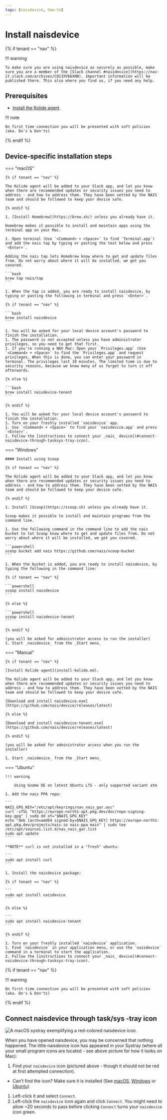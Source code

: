 ```yaml
---
tags: [naisdevice, how-to]
---
```


# Install naisdevice

{% if tenant == "nav" %}

!!! warning

    To make sure you are using naisdevice as securely as possible, make sure you are a member of the [Slack channel #naisdevice](https://nav-it.slack.com/archives/C013XV66XHB). Important information will be published there. This also where you find us, if you need any help.

## Prerequisites

- [Install the Kolide agent](./install-kolide.md).

!!! note

    On first time connection you will be presented with soft policies (aka. Do's & Don'ts)

{% endif %}

## Device-specific installation steps

=== "macOS"

    {% if tenant == "nav" %}

    The Kolide agent will be added to your Slack app, and let you know when there are recommended updates or security issues you need to address - and how to address them. They have been vetted by the NAIS team and should be followed to keep your device safe.

    {% endif %}

    1. [Install Homebrew](https://brew.sh/) unless you already have it.

    Homebrew makes it possible to install and maintain apps using the terminal app on your Mac.

    1. Open terminal (Use `<Command> + <Space>` to find `Terminal.app`) and add the nais tap by typing or pasting the text below and press `<Enter>`.

    Adding the nais tap lets Homebrew know where to get and update files from. Do not worry about where it will be installed, we got you covered.

    ```bash
    brew tap nais/tap
    ```

    1. When the tap is added, you are ready to install naisdevice, by typing or pasting the following in terminal and press `<Enter>`.

    {% if tenant == "nav" %}

    ```bash
    brew install naisdevice
    ```

    1. You will be asked for your local device account's password to finish the installation.
    1. The password is not accepted unless you have administrator privileges, so you need to get that first.
    1. If you're running a NAV Mac: Open your `Privileges.app` (Use `<Command> + <Space>` to find the `Privileges.app` and request privileges. When this is done, you can enter your password in terminal. The privileges last 10 minutes. The limited time is due to security reasons, because we know many of us forget to turn it off afterwards.

    {% else %}

    ```bash
    brew install naisdevice-tenant
    ```

    {% endif %}

    1. You will be asked for your local device account's password to finish the installation.
    1. Turn on your freshly installed `naisdevice` app.
    1. Use `<Command> + <Space>` to find your `naisdevice.app` and press `<Enter>`.
    1. Follow the [instructions to connect your _nais_ device](#connect-naisdevice-through-tasksys-tray-icon).

=== "Windows"

    #### Install using Scoop

    {% if tenant == "nav" %}

    The Kolide agent will be added to your Slack app, and let you know when there are recommended updates or security issues you need to address - and how to address them. They have been vetted by the NAIS team and should be followed to keep your device safe.

    {% endif %}

    1. Install [Scoop](https://scoop.sh) unless you already have it.

    Scoop makes it possible to install and maintain programs from the command line.

    1. Use the following command in the command line to add the nais bucket to let Scoop know where to get and update files from. Do not worry about where it will be installed, we got you covered.

    ```powershell
    scoop bucket add nais https://github.com/nais/scoop-bucket
    ```

    1. When the bucket is added, you are ready to install naisdevice, by typing the following in the command line:

    {% if tenant == "nav" %}

    ```powershell
    scoop install naisdevice
    ```

    {% else %}

    ```powershell
    scoop install naisdevice-tenant
    ```

    {% endif %}

    (you will be asked for administrator access to run the installer)
    1. Start _naisdevice_ from the _Start menu_

=== "Manual"

    {% if tenant == "nav" %}

    [Install Kolide agent](install-kolide.md).

    The Kolide agent will be added to your Slack app, and let you know when there are recommended updates or security issues you need to address - and how to address them. They have been vetted by the NAIS team and should be followed to keep your device safe.

    [Download and install naisdevice.exe](https://github.com/nais/device/releases/latest)

    {% else %}

    [Download and install naisdevice-tenant.exe](https://github.com/nais/device/releases/latest)

    {% endif %}

    (you will be asked for administrator access when you run the installer)

    1. Start _naisdevice_ from the _Start menu_

=== "Ubuntu"

    !!! warning

        Using Gnome DE on latest Ubuntu LTS - only supported variant atm

    1. Add the nais PPA repo:

    ```
    NAIS_GPG_KEY="/etc/apt/keyrings/nav_nais_gar.asc"
    curl -sfSL "https://europe-north1-apt.pkg.dev/doc/repo-signing-key.gpg" | sudo dd of="$NAIS_GPG_KEY"
    echo "deb [arch=amd64 signed-by=$NAIS_GPG_KEY] https://europe-north1-apt.pkg.dev/projects/nais-io nais-ppa main" | sudo tee /etc/apt/sources.list.d/nav_nais_gar.list
    sudo apt update
    ```

    **NOTE** curl is not installed in a "fresh" ubuntu:

    ```
    sudo apt install curl
    ```

    1. Install the naisdevice package:

    {% if tenant == "nav" %}

    ```
    sudo apt install naisdevice
    ```

    {% else %}

    ```
    sudo apt install naisdevice-tenant
    ```

    {% endif %}

    1. Turn on your freshly installed `naisdevice` application.
    1. Find `naisdevice` in your application menu, or use the `naisdevice` command in a terminal to start the application.
    2. Follow the [instructions to connect your _nais_ device](#connect-naisdevice-through-tasksys-tray-icon).

{% if tenant == "nav" %}

!!! warning

    On first time connection you will be presented with soft policies (aka. Do's & Don'ts)

{% endif %}

## Connect naisdevice through task/sys -tray icon

![A macOS systray exemplifying a red-colored `naisdevice` icon.](../../../assets/naisdevice-systray-icon.svg)

When you have opened naisdevice, you may be concerned that nothing happened. The little naisdevice icon has appeared in your Systray (where all your small program icons are located - see above picture for how it looks on Mac):

1. Find your `naisdevice` icon (pictured above - though it should not be red at first attempted connection).
- Can't find the icon? Make sure it is installed (See [macOS](#macos-installation), [Windows](#windows-installation) or [Ubuntu](#ubuntu-installation))
1. Left-click it and select `Connect`.
1. Left-click the `naisdevice` icon again and click `Connect`.
You might need to allow ~20 seconds to pass before clicking `Connect` turns your `naisdevice` icon green.
